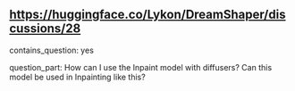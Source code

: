 ## https://huggingface.co/Lykon/DreamShaper/discussions/28

contains_question: yes

question_part: How can I use the Inpaint model with diffusers?
Can this model be used in Inpainting like this?